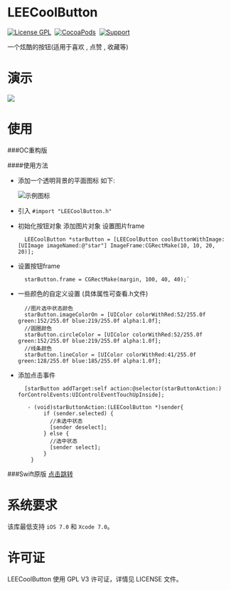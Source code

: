 # LEECoolButton


[![License GPL](https://img.shields.io/aur/license/yaourt.svg?maxAge=2592000)](https://github.com/lixiang1994/LEECoolButton/blob/master/LICENSE)&nbsp;
[![CocoaPods](http://img.shields.io/cocoapods/p/LEETheme.svg?style=flat)](http://cocoapods.org/?q=LEECoolButton)&nbsp;
[![Support](https://img.shields.io/badge/support-iOS7%2B-blue.svg?style=flat)](https://www.apple.com/nl/ios/)&nbsp;

一个炫酷的按钮(适用于喜欢 , 点赞 , 收藏等)

演示
==============
![](https://github.com/lixiang1994/LEECoolButton/blob/master/LEECoolButton运行效果图.gif)

使用
==============

###OC重构版

####使用方法

* 添加一个透明背景的平面图标 如下:

    ![示例图标](https://github.com/lixiang1994/LEECoolButton/blob/master/LEECoolButtonDemo/LEECoolButtonDemo/Assets.xcassets/star.imageset/star.png)

* 引入 `#import "LEECoolButton.h"`
* 初始化按钮对象 添加图片对象 设置图片frame


        LEECoolButton *starButton = [LEECoolButton coolButtonWithImage:[UIImage imageNamed:@"star"] ImageFrame:CGRectMake(10, 10, 20, 20)];
  
* 设置按钮frame


        starButton.frame = CGRectMake(margin, 100, 40, 40);`

* 一些颜色的自定义设置 (具体属性可查看.h文件)


        //图片选中状态颜色
        starButton.imageColorOn = [UIColor colorWithRed:52/255.0f green:152/255.0f blue:219/255.0f alpha:1.0f];
        //圆圈颜色
        starButton.circleColor = [UIColor colorWithRed:52/255.0f green:152/255.0f blue:219/255.0f alpha:1.0f];
        //线条颜色
        starButton.lineColor = [UIColor colorWithRed:41/255.0f green:128/255.0f blue:185/255.0f alpha:1.0f];

* 添加点击事件


        [starButton addTarget:self action:@selector(starButtonAction:) forControlEvents:UIControlEventTouchUpInside];
        
         - (void)starButtonAction:(LEECoolButton *)sender{
              if (sender.selected) {
                //未选中状态
                [sender deselect];
              } else {
                //选中状态
                [sender select];
              }
          }



###Swift原版 [点击跳转](https://github.com/okmr-d/DOFavoriteButton)


系统要求
==============
该库最低支持 `iOS 7.0` 和 `Xcode 7.0`。


许可证
==============
LEECoolButton 使用 GPL V3 许可证，详情见 LICENSE 文件。

